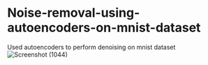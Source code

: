 # Noise-removal-using-autoencoders-on-mnist-dataset
Used autoencoders to perform denoising on mnist dataset 
![Screenshot (1044)](https://github.com/Neural-Net-Rahul/Noise-removal-using-autoencoders-on-mnist-dataset/assets/146613451/e118fa8f-7f3e-4b1c-ac31-01607286ab0a)
